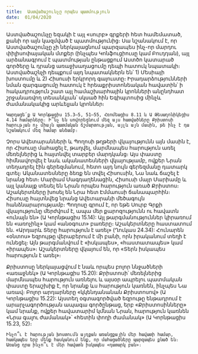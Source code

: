 ```yaml
---
title:  Աստվածաշունչը որպես պատմություն
date:  01/04/2020
---
```


Աստվածաշունչը եզակի է այլ «սուրբ» գրքերի հետ համեմատած, քանի որ այն կազմված է պատմությունից։ Սա նշանակում է, որ Աստվածաշունչը չի ներկայացնում պարզապես ինչ-որ մարդու փիլիսոփայական մտքեր (ինչպես Կոնֆուցիուսը կամ Բուդդան), այլ արձանագրում է պատմության ընթացքում Աստծո կատարած գործերը և դրանց առաջխաղացումը դեպի հատուկ նպատակի։ Աստվածաշնչի դեպքում այդ նպատակներն են՝ 1) Մեսիայի խոստումը և 2) Հիսուսի երկրորդ գալուստը։ Իրադարձությունների նման զարգացումը հատուկ է հրեաքրիստոնեական հավատին՝ ի հակադրություն շատ այլ համաշխարհային կրոնների անընդհատ շրջանառվող տեսանկյան՝ սկսած հին Եգիպտոսից մինչև ժամանակակից արևելյան կրոններ։

`Կարդացե՛ք Ա Կորնթացիս 15.3–5, 51–55, Հռոմեացիս 8.11 և Ա Թեսաղոնիկեցիս 4.14 համարները։ Ի՞նչ են սովորեցնում մեզ այս հատվածները Քրիստոսի հարության ոչ միայն պատմական ճշմարտության, այլև այն մասին, թե ինչ է դա նշանակում մեզ համար անձամբ։`

Չորս Ավետարանների և Պողոսի թղթերի վկայությունն այն մասին է, որ Հիսուսը մահացել է, թաղվել, մարմնապես հարություն առել մեռելներից և հայտնվել տարբեր մարդկանց։ Այս փաստը հիմնավորվել է նաև ականատեսների վկայությամբ, ովքեր Նրան տեղադրել էին գերեզմանում, հետո այդ նույն գերեզմանը դատարկ գտել։ Ականատեսները ձեռք են տվել Հիսուսին, Նա նաև ճաշել է նրանց հետ։ Մարիամ Մագդաղենացին, Հիսուսի մայր Մարիամը և այլ կանայք տեսել են Նրան որպես հարություն առած Քրիստոս։ Աշակերտները խոսել են Նրա հետ Էմմաուսի ճանապարհին։ Հիսուսը հայտնվեց նրանց Ավետարանի մեծագույն հանձնարարությամբ։ Պողոսը գրում է, որ եթե Սուրբ Գրքի վկայությունը մերժվում է, ապա մեր քարոզությունն ու հավատն «ունայն են» (Ա Կորնթացիս 15.14): Այլ թարգմանություններ կիրառում են «առոչինչ» կամ «անօգուտ» բառերը։ Աշակերտները հաստատում են. «Արդարև Տերը հարություն է առել» (Ղուկաս 24.34): Հունարեն «օնտոս» եզրույթը վերաբերում է մի բանի, որն իրականում տեղի է ունեցել։ Այն թարգմանվում է «իսկապես», «հաստատապես» կամ «իրապես»։ Աշակերտները վկայում են, որ «Տերն իսկապես հարություն է առել»։

Քրիստոսը ներկայացվում է նաև որպես բոլոր ննջածների «առաջնեկ» (Ա Կորնթացիս 15.20): Քրիստոսի՝ մեռելներից մարմնապես հարություն առնելու և այսօր ապրելու պատմական փաստը երաշխիք է, որ նրանք ևս հարություն կառնեն, ինչպես Նա առավ։ Բոլոր արդարները «կկենդանանան Քրիստոսով» (Ա Կորնթացիս 15.22): Այստեղ օգտագործված եզրութը ենթադրում է արարչագործության ապագա գործընթաց, երբ «Քրիստոսինները» կամ նրանք, ովքեր հավատարիմ կմնան Նրան, հարություն կառնեն «Նրա գալու ժամանակ»՝ «հետին փողի ժամանակ» (Ա Կորնթացիս 15.23, 52)։

`Ինչո՞ւ է հարության խոստումն այդքան առանցքային մեր հավատի համար, հատկապես երբ մենք հասկանում ենք, որ մահացածները պարզապես քնած են։ Առանց դրա ինչո՞ւ է մեր հավատն իսկապես «դատարկ բան»։`